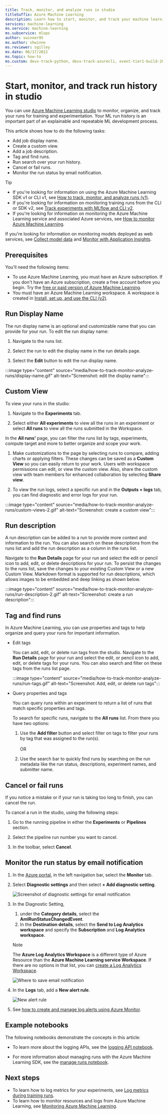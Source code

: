 ```yaml
---
title: Track, monitor, and analyze runs in studio
titleSuffix: Azure Machine Learning 
description: Learn how to start, monitor, and track your machine learning experiment runs with the Azure Machine Learning studio. 
services: machine-learning
ms.service: machine-learning
ms.subservice: mlops
author: swinner95
ms.author: shwinne
ms.reviewer: sgilley
ms.date: 06/17/2022
ms.topic: how-to
ms.custom: devx-track-python, devx-track-azurecli, event-tier1-build-2022
---
```


# Start, monitor, and track run history in studio

You can use [Azure Machine Learning studio](https://ml.azure.com) to monitor, organize, and track your runs for training and experimentation. Your ML run history is an important part of an explainable and repeatable ML development process.

This article shows how to do the following tasks:

* Add job display name. 
* Create a custom view. 
* Add a job description. 
* Tag and find runs.
* Run search over your run history.
* Cancel or fail runs.
* Monitor the run status by email notification.
 

> [!TIP]
> * If you're looking for information on using the Azure Machine Learning SDK v1 or CLI v1, see [How to track, monitor, and analyze runs (v1)](./v1/how-to-track-monitor-analyze-runs.md).
> * If you're looking for information on monitoring training runs from the CLI or SDK v2, see [Track experiments with MLflow and CLI v2](how-to-use-mlflow-cli-runs.md).
> * If you're looking for information on monitoring the Azure Machine Learning service and associated Azure services, see [How to monitor Azure Machine Learning](monitor-azure-machine-learning.md).
>
> If you're looking for information on monitoring models deployed as web services, see [Collect model data](how-to-enable-data-collection.md) and [Monitor with Application Insights](how-to-enable-app-insights.md).

## Prerequisites

You'll need the following items:

* To use Azure Machine Learning, you must have an Azure subscription. If you don't have an Azure subscription, create a free account before you begin. Try the [free or paid version of Azure Machine Learning](https://azure.microsoft.com/free/).
* You must have an Azure Machine Learning workspace. A workspace is created in [Install, set up, and use the CLI (v2)](how-to-configure-cli.md).

## Run Display Name 

The run display name is an optional and customizable name that you can provide for your run. To edit the run display name:

1. Navigate to the runs list. 

2. Select the run to edit the display name in the run details page.

3. Select the **Edit** button to edit the run display name. 

:::image type="content" source="media/how-to-track-monitor-analyze-runs/display-name.gif" alt-text="Screenshot: edit the display name":::

## Custom View 
    
To view your runs in the studio: 
    
1. Navigate to the **Experiments** tab.
    
1. Select either **All experiments** to view all the runs in an experiment or select **All runs** to view all the runs submitted in the Workspace.
    
In the **All runs'** page, you can filter the runs list by tags, experiments, compute target and more to better organize and scope your work.  
    
1. Make customizations to the page by selecting runs to compare, adding charts or applying filters. These changes can be saved as a **Custom View** so you can easily return to your work. Users with workspace permissions can edit, or view the custom view. Also, share the custom view with team members for enhanced collaboration by selecting **Share view**.   

1. To view the run logs, select a specific run and in the **Outputs + logs** tab, you can find diagnostic and error logs for your run.

:::image type="content" source="media/how-to-track-monitor-analyze-runs/custom-views-2.gif" alt-text="Screenshot: create a custom view":::
    

## Run description 

A run description can be added to a run to provide more context and information to the run. You can also search on these descriptions from the runs list and add the run description as a column in the runs list. 

Navigate to the **Run Details** page for your run and select the edit or pencil icon to add, edit, or delete descriptions for your run. To persist the changes to the runs list, save the changes to your existing Custom View or a new Custom View. Markdown format is supported for run descriptions, which allows images to be embedded and deep linking as shown below.

:::image type="content" source="media/how-to-track-monitor-analyze-runs/run-description-2.gif" alt-text="Screenshot: create a run description"::: 

## Tag and find runs

In Azure Machine Learning, you can use properties and tags to help organize and query your runs for important information.

* Edit tags

    You can add, edit, or delete run tags from the studio. Navigate to the **Run Details** page for your run and select the edit, or pencil icon to add, edit, or delete tags for your runs. You can also search and filter on these tags from the runs list page.
    
    :::image type="content" source="media/how-to-track-monitor-analyze-runs/run-tags.gif" alt-text="Screenshot: Add, edit, or delete run tags":::
    

* Query properties and tags

    You can query runs within an experiment to return a list of runs that match specific properties and tags.
    
    To search for specific runs, navigate to the  **All runs** list. From there you have two options:
    
    1. Use the **Add filter** button and select filter on tags to filter your runs by tag that was assigned to the run(s). <br><br>
    OR
    
    1. Use the search bar to quickly find runs by searching on the run metadata like the run status, descriptions, experiment names, and submitter name. 

## Cancel or fail runs

If you notice a mistake or if your run is taking too long to finish, you can cancel the run.

To cancel a run in the studio, using the following steps:

1. Go to the running pipeline in either the **Experiments** or **Pipelines** section. 

1. Select the pipeline run number you want to cancel.

1. In the toolbar, select **Cancel**.

## Monitor the run status by email notification

1. In the [Azure portal](https://portal.azure.com/), in the left navigation bar, select the **Monitor** tab. 

1. Select **Diagnostic settings** and then select **+ Add diagnostic setting**.

    ![Screenshot of diagnostic settings for email notification](./media/how-to-track-monitor-analyze-runs/diagnostic-setting.png)

1. In the Diagnostic Setting, 
    1. under the **Category details**, select the **AmlRunStatusChangedEvent**. 
    1. In the **Destination details**, select the **Send to Log Analytics workspace**  and specify the **Subscription** and **Log Analytics workspace**. 

    > [!NOTE]
    > The **Azure Log Analytics Workspace** is a different type of Azure Resource than the **Azure Machine Learning service Workspace**. If there are no options in that list, you can [create a Log Analytics Workspace](../azure-monitor/logs/quick-create-workspace.md). 
    
    ![Where to save email notification](./media/how-to-track-monitor-analyze-runs/log-location.png)

1. In the **Logs** tab, add a **New alert rule**. 

    ![New alert rule](./media/how-to-track-monitor-analyze-runs/new-alert-rule.png)

1. See [how to create and manage log alerts using Azure Monitor](../azure-monitor/alerts/alerts-log.md).

## Example notebooks

The following notebooks demonstrate the concepts in this article:

* To learn more about the logging APIs, see the [logging API notebook](https://github.com/Azure/MachineLearningNotebooks/blob/master/how-to-use-azureml/track-and-monitor-experiments/logging-api/logging-api.ipynb).

* For more information about managing runs with the Azure Machine Learning SDK, see the [manage runs notebook](https://github.com/Azure/MachineLearningNotebooks/blob/master/how-to-use-azureml/track-and-monitor-experiments/manage-runs/manage-runs.ipynb).

## Next steps

* To learn how to log metrics for your experiments, see [Log metrics during training runs](how-to-log-view-metrics.md).
* To learn how to monitor resources and logs from Azure Machine Learning, see [Monitoring Azure Machine Learning](monitor-azure-machine-learning.md).
